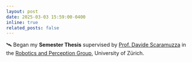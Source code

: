 ```yaml
---
layout: post
date: 2025-03-03 15:59:00-0400
inline: true
related_posts: false
---
```


🛰 Began my **Semester Thesis** supervised by [Prof. Davide Scaramuzza](https://rpg.ifi.uzh.ch/people_scaramuzza.html) in the [Robotics and Perception Group](https://rpg.ifi.uzh.ch/index.html), University of Zürich.
